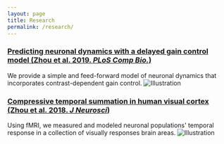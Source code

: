 ```yaml
---
layout: page
title: Research
permalink: /research/
---
```


### [Predicting neuronal dynamics with a delayed gain control model (Zhou et al. 2019. *PLoS Comp Bio.*)](https://www.ncbi.nlm.nih.gov/pmc/articles/PMC6892546/pdf/pcbi.1007484.pdf) ###

We provide a simple and feed-forward model of neuronal dynamics that incorporates contrast-dependent gain control.
![Illustration]({{site.baseurl}}/images/research/DG_figure2.jpg)



### [Compressive temporal summation in human visual cortex (Zhou et al. 2018. *J Neurosci*)](https://www.jneurosci.org/content/jneuro/38/3/691.full.pdf) ###

Using fMRI, we measured and modeled neuronal populations' temporal response in a collection of visually responses brain areas.
![Illustration]({{site.baseurl}}/images/research/TRF_figure1.jpg)

